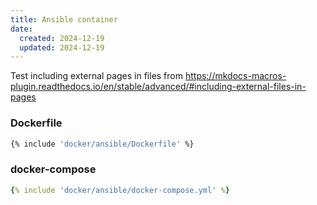 ```yaml
---
title: Ansible container
date:
  created: 2024-12-19
  updated: 2024-12-19
---
```


Test including external pages in files from https://mkdocs-macros-plugin.readthedocs.io/en/stable/advanced/#including-external-files-in-pages

### Dockerfile

```Dockerfile
{% include 'docker/ansible/Dockerfile' %}
```

### docker-compose

```yaml
{% include 'docker/ansible/docker-compose.yml' %}
```
